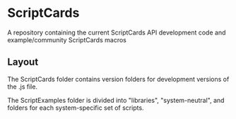 # ScriptCards
A repository containing the current ScriptCards API development code and example/community ScriptCards macros

## Layout
The ScriptCards folder contains version folders for development versions of the .js file.

The ScriptExamples folder is divided into "libraries", "system-neutral", and folders for each system-specific set of scripts.

